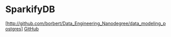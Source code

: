 # SparkifyDB
[http://github.com/borbert/Data_Engineering_Nanodegree/data_modeling_postgres]
[GitHub](http://github.com)
